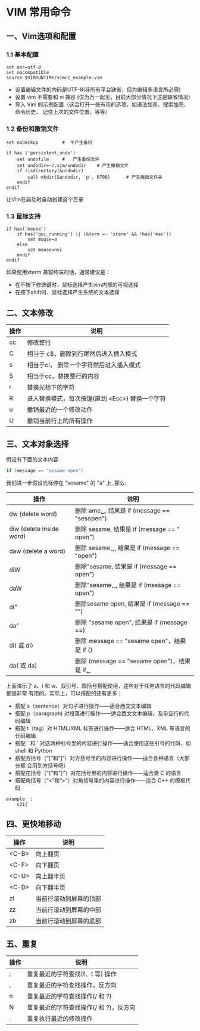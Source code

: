 # VIM 常用命令

## 一、Vim选项和配置

### 1.1 基本配置

```shell
set enc=utf-8
set nocompatible
source $VIMRUNTIME/vimrc_example.vim
```

* 设置编辑文件的内码是UTF-8(非所有平台缺省，但为编辑多语言所必需)
* 设置 vim 不需要和 vi 兼容 (仅为万一起见，目前大部分情况下这是缺省情况)
* 导入 Vim 的示例配置（这会打开一些有用的选项，如语法加亮、搜索加亮、命令历史、 记住上次的文件位置，等等）

### 1.2 备份和撤销文件

```shell
set nobackup         #  不产生备份

if has ('persistent_undo')
	set undofile     #   产生备份文件
	set undodir=~/.vim/undodir    # 产生撤销文件
	if !isdirectory(&undodir)
		call mkdir(&undodir, 'p', 0700)      # 产生撤销文件夹
	endif
endif
```

让Vim在启动时自动创建这个目录

### 1.3 鼠标支持

```shell
if has('mouse')
	if has('gui_running') || (&term =~ 'xterm' && !has('mac'))
		set mouse=a
	else
		set mouse=nvi
	endif
endif
```

如果使用xterm 兼容终端的话，通常建议是：

* 在不按下修饰键时，鼠标选择产生vim内部的可视选择
* 在按下shift时，鼠标选择产生系统的文本选择



## 二、文本修改

| 操作 | 说明                                              |
| ---- | ------------------------------------------------- |
| cc   | 修改整行                                          |
| C    | 相当于 c$，删除到行尾然后进入插入模式             |
| s    | 相当于cl， 删除一个字符然后进入插入模式           |
| S    | 相当于cc，替换整行的内容                          |
| r    | 替换光标下的字符                                  |
| R    | 进入替换模式，每次按键(直到 \<Esc\>) 替换一个字符 |
| u    | 撤销最近的一个修改动作                            |
| U    | 撤销当前行上的所有操作                            |



## 三、文本对象选择

假设有下面的文本内容

```c
if (message == "sesame open")
```

我们进一步假设光标停在 "sesame" 的 "a" 上, 那么: 

| 操作                      | 说明                                        |
| ------------------------- | ------------------------------------------- |
| dw   (delete word)        | 删除 ame␣, 结果是 if (message == "sesopen") |
| diw  (delete inside word) | 删除 sesame, 结果是 if (message == " open") |
| daw  (delete a word)      | 删除 sesame␣, 结果是 if (message == "open") |
| diW                       | 删除"sesame, 结果是 if (message == open")   |
| daW                       | 删除"sesame␣, 结果是 if (message == open")  |
| di"                       | 删除sesame open, 结果是 if (message == "")  |
| da"                       | 删除 "sesame open", 结果是 if (message ==)  |
| di( 或 di)                | 删除 message == "sesame open"，结果是 if () |
| da( 或 da)                | 删除 (message == "sesame open")，结果是 if␣ |

上面演示了 a、i 和 w、双引号、圆括号搭配使用，这些对于任何语言的代码编辑都是非常 有用的。实际上，可以搭配的还有更多： 

* 搭配 s（sentence）对句子进行操作——适合西文文本编辑 
* 搭配 p（paragraph) 对段落进行操作——适合西文文本编辑，及带空行的代码编辑 
* 搭配 t（tag）对 HTML/XML 标签进行操作——适合 HTML、XML 等语言的代码编辑 
* 搭配 ` 和 ' 对这两种引号里的内容进行操作——适合使用这些引号的代码，如 shell 和 Python 
* 搭配方括号（“[”和“]”）对方括号里的内容进行操作——适合各种语言（大部分都 会用到方括号吧） 
* 搭配花括号（“{”和“}”）对花括号里的内容进行操作——适合类 C 的语言 
* 搭配角括号（“<”和“>”）对角括号里的内容进行操作——适合 C++ 的模板代码

```shell
example  :
	c2i{
```



## 四、更快地移动

| 操作    | 说明                   |
| ------- | ---------------------- |
| \<C-B\> | 向上翻页               |
| \<C-F\> | 向下翻页               |
| \<C-U\> | 向上翻半页             |
| \<C-D\> | 向下翻半页             |
| zt      | 当前行滚动到屏幕的顶部 |
| zz      | 当前行滚动到屏幕的中部 |
| zb      | 当前行滚动到屏幕的底部 |



## 五、重复

| 操作 | 说明                                   |
| ---- | -------------------------------------- |
| ;    | 重复最近的字符查找(f、t 等) 操作       |
| ,    | 重复最近的字符查找操作，反方向         |
| n    | 重复最近的字符查找操作(/ 和 ?)         |
| N    | 重复最近的字符查找操作(/ 和 ?)，反方向 |
| .    | 重复执行最近的修改操作                 |













   

​		


